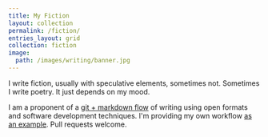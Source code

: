 ```yaml
---
title: My Fiction 
layout: collection
permalink: /fiction/
entries_layout: grid
collection: fiction 
image:
  path: /images/writing/banner.jpg
---
```

I write fiction, usually with speculative elements, sometimes not. Sometimes I write poetry. It just depends on my mood.

I am a proponent of a [git + markdown flow](https://github.com/jgottwig/writers-flow) of writing using open formats and software development techniques. I'm providing my own workflow [as an example](https://github.com/jgottwig/writers-flow). Pull requests welcome.

